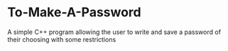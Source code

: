 # To-Make-A-Password
A simple C++ program allowing the user to write and save a password of their choosing with some restrictions

